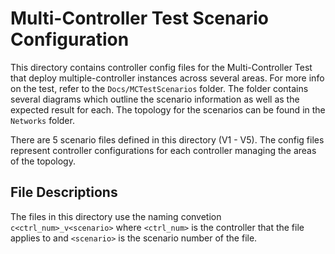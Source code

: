 # Multi-Controller Test Scenario Configuration #

This directory contains controller config files for the Multi-Controller Test
that deploy multiple-controller instances across several areas. For more info
on the test, refer to the `Docs/MCTestScenarios` folder. The folder contains
several diagrams which outline the scenario information as well as the
expected result for each. The topology for the scenarios can be found in the
`Networks` folder.

There are 5 scenario files defined in this directory (V1 - V5). The config
files represent controller configurations for each controller managing the
areas of the topology.


## File Descriptions ##

The files in this directory use the naming convetion `c<ctrl_num>_v<scenario>`
where `<ctrl_num>` is the controller that the file applies to and `<scenario>`
is the scenario number of the file.
